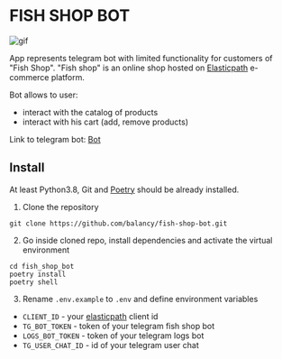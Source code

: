 # FISH SHOP BOT

![gif](https://s10.gifyu.com/images/fish_shop_bot_.gif)

App represents telegram bot with limited functionality for customers of "Fish Shop". "Fish shop" is an online shop hosted on [Elasticpath](https://www.elasticpath.com/) e-commerce platform.

Bot allows to user:
- interact with the catalog of products
- interact with his cart (add, remove products)

Link to telegram bot: [Bot](https://t.me/devman_fish_shop_bot)

## Install

At least Python3.8, Git and [Poetry](https://github.com/python-poetry/poetry) should be already installed.

1. Clone the repository
```
git clone https://github.com/balancy/fish-shop-bot.git
```

2. Go inside cloned repo, install dependencies and activate the virtual environment
```
cd fish_shop_bot
poetry install
poetry shell
```

3. Rename `.env.example` to `.env` and define environment variables

- `CLIENT_ID` - your [elasticpath](https://www.elasticpath.com/) client id
- `TG_BOT_TOKEN` - token of your telegram fish shop bot
- `LOGS_BOT_TOKEN` - token of your telegram logs bot
- `TG_USER_CHAT_ID` - id of your telegram user chat
